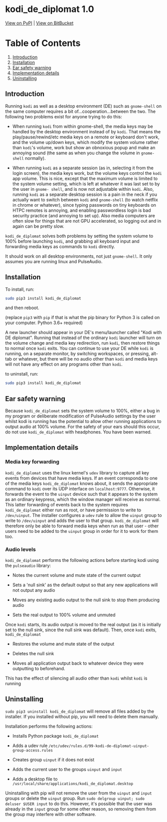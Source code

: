 kodi_de_diplomat 1.0
====================

[View on PyPI](http://pypi.python.org/pypi/kodi_de_diplomat)
| [View on BitBucket](https://bitbucket.org/cbillington/kodi_de_diplomat)

# Table of Contents
1. [Introduction](#Introduction)
2. [Installation](#Installation)
3. [Ear safety warning](#Ear-safety-warning)
4. [Implementation details](#Implementation-details)
4. [Uninstalling](#Uninstalling)

## Introduction

Running `kodi` as well as a desktop environment (DE) such as `gnome-shell` on the
same computer requires a bit of...cooperation...between the two. The following two
problems exist for anyone trying to do this:

* When running `kodi` from within gnome-shell, the media keys may be handled by the
  desktop environment instead of by `kodi`. That means the play/pause/rewind/etc
  media keys on a remote or keyboard don't work, and the volume up/down keys, which
  modify the system volume rather than `kodi`'s volume, work but show an obnoxious
  popup and make an annoying sound (the same as when you change the volume in
  `gnome-shell` normally).

* When running `kodi` as a separate session (as in, selecting it from the login
  screen), the media keys work, but the volume keys control the `kodi` app volume.
  This is nice, except that the maximum volume is limited to the system volume
  setting, which is left at whatever it was last set to by the user in `gnome-
  shell`, and is now not adjustable within `kodi`. Also, running `kodi` as a separate
  desktop session is a pain in the neck if you actually want to switch between `kodi`
  and `gnome-shell` (to watch netflix in chrome or whatever), since typing
  passwords on tiny keyboards on HTPC remotes is annoying, and enabling
  passwordless login is bad security practice (and annoying to set up). Also media
  computers are often slow for things that are not GPU accelerated, so logging out
  and in again can be pretty slow.

`kodi_de_diplomat` solves both problems by setting the system volume to 100% before
launching `kodi`, and grabbing all keyboard input and forwarding media keys as
commands to `kodi` directly.

It should work on all desktop environments, not just `gnome-shell`. It only assumes
you are running linux and PulseAudio.

## Installation

To install, run:

```bash
sudo pip3 install kodi_de_diplomat
```

and then reboot.

(replace `pip3` with `pip` if that is what the pip binary for Python 3 is called on your computer. Python 3.6+ required)

A new launcher should appear in your DE's menu/launcher called "Kodi with DE
diplomat". Running that instead of the ordinary `kodi` launcher will turn on the
volume change and media key redirection, run `kodi`, then restore things to normal
once `kodi` exits. You can continue to use your DE while `kodi` is running, on a
separate monitor, by switching workspaces, or pressing, alt-tab or whatever, but
there will be no audio other than `kodi` and media keys will not have any effect on
any programs other than `kodi`.

to uninstall, run:
```bash
sudo pip3 install kodi_de_diplomat
```

## Ear safety warning
Because `kodi_de_diplomat` sets the system volume to 100%, either a bug in my
program or deliberate modification of PulseAudio settings by the user whilst kodi
is running has the potential to allow other running applications to output audio at
100% volume. For the safety of your ears should this occur, do not use
`kodi_de_diplomat` with headphones. You have been warned.

## Implementation details

### Media key forwarding
`kodi_de_diplomat` uses the linux kernel's `udev` library to capture all key events
from devices that have media keys. If an event corresponda to one of the media keys `kodi_de_diplomat` knows about, it sends the appropriate command to `kodi` over its UDP interface on `localhost:9777`. Otherwise, it forwards the event to the `uinput` device such that it appears to the system as an ordinary keypress, which the window manager will receive as normal. This latter forwarding of events back to the system requires `kodi_de_diplomat` either run as root, or have permission to write to `/dev/uinput`. The installer configures a `udev` rule to allow the `uinput` group to write to `/dev/uinput` and adds the user to that group. `kodi_de_diplomat` will therefore only be able to forward media keys when run as that user - other users need to be added to the `uinput` group in order for it to work for them too.

### Audio levels
`kodi_de_diplomat` performs the following actions before starting kodi using the `pulseaudio` library:

* Notes the current volume and mute state of the current output

* Sets a 'null sink' as the default output so that any new applications will not
  output any audio

* Moves any existing audio output to the null sink to stop them producing audio

* Sets the real output to 100% volume and unmuted

Once `kodi` starts, its audio output is moved to the real output (as it is initially set to the null sink, since the null sink was default). Then, once `kodi` exits, `kodi_de_diplomat`

* Restores the volume and mute state of the output

* Deletes the null sink

* Moves all application output back to whatever device they were outputting to
  beforehand.

This has the effect of silencing all audio other than `kodi` whilst `kodi` is running

## Uninstalling

`sudo pip3 uninstall kodi_de_diplomat` will remove all files added by the
installer. If you installed without pip, you will need to delete them manually.

Installation performs the following actions:

* Installs Python package `kodi_de_diplomat`

* Adds a udev rule `/etc/udev/rules.d/99-kodi-de-diplomat-uinput-group-access.rules`

* Creates group `uinput` if it does not exist

* Adds the current user to the groups `uinput` and `input` 

* Adds a desktop file to `/usr/local/share/applications/kodi_de_diplomat.desktop`

Uninstalling with pip will not remove the user from the `uinput` and `input` groups
or delete the `uinput` group. Run `sudo delgroup uinput; sudo deluser $USER input`
to do this. However, it's possible that the user was already in the `input` group
for some other reason, so removing them from the group may interfere with other
software.

